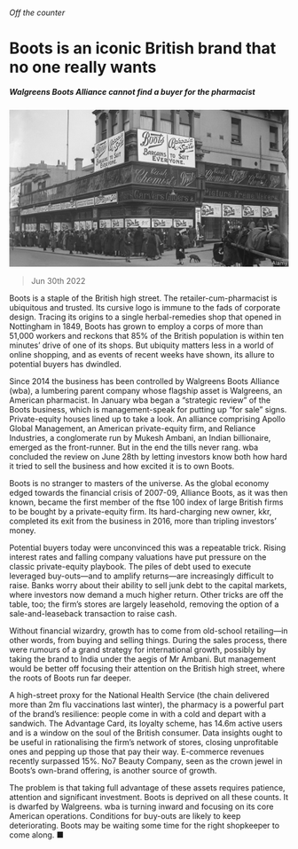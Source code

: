 ###### Off the counter

# Boots is an iconic British brand that no one really wants 

##### Walgreens Boots Alliance cannot find a buyer for the pharmacist 

![image](images/20220702_BRP005.jpg) 

> Jun 30th 2022 

Boots is a staple of the British high street. The retailer-cum-pharmacist is ubiquitous and trusted. Its cursive logo is immune to the fads of corporate design. Tracing its origins to a single herbal-remedies shop that opened in Nottingham in 1849, Boots has grown to employ a corps of more than 51,000 workers and reckons that 85% of the British population is within ten minutes’ drive of one of its shops. But ubiquity matters less in a world of online shopping, and as events of recent weeks have shown, its allure to potential buyers has dwindled.

Since 2014 the business has been controlled by Walgreens Boots Alliance (wba), a lumbering parent company whose flagship asset is Walgreens, an American pharmacist. In January wba began a “strategic review” of the Boots business, which is management-speak for putting up “for sale” signs. Private-equity houses lined up to take a look. An alliance comprising Apollo Global Management, an American private-equity firm, and Reliance Industries, a conglomerate run by Mukesh Ambani, an Indian billionaire, emerged as the front-runner. But in the end the tills never rang. wba concluded the review on June 28th by letting investors know both how hard it tried to sell the business and how excited it is to own Boots. 

Boots is no stranger to masters of the universe. As the global economy edged towards the financial crisis of 2007-09, Alliance Boots, as it was then known, became the first member of the ftse 100 index of large British firms to be bought by a private-equity firm. Its hard-charging new owner, kkr, completed its exit from the business in 2016, more than tripling investors’ money.

Potential buyers today were unconvinced this was a repeatable trick. Rising interest rates and falling company valuations have put pressure on the classic private-equity playbook. The piles of debt used to execute leveraged buy-outs—and to amplify returns—are increasingly difficult to raise. Banks worry about their ability to sell junk debt to the capital markets, where investors now demand a much higher return. Other tricks are off the table, too; the firm’s stores are largely leasehold, removing the option of a sale-and-leaseback transaction to raise cash. 

Without financial wizardry, growth has to come from old-school retailing—in other words, from buying and selling things. During the sales process, there were rumours of a grand strategy for international growth, possibly by taking the brand to India under the aegis of Mr Ambani. But management would be better off focusing their attention on the British high street, where the roots of Boots run far deeper. 

A high-street proxy for the National Health Service (the chain delivered more than 2m flu vaccinations last winter), the pharmacy is a powerful part of the brand’s resilience: people come in with a cold and depart with a sandwich. The Advantage Card, its loyalty scheme, has 14.6m active users and is a window on the soul of the British consumer. Data insights ought to be useful in rationalising the firm’s network of stores, closing unprofitable ones and pepping up those that pay their way. E-commerce revenues recently surpassed 15%. No7 Beauty Company, seen as the crown jewel in Boots’s own-brand offering, is another source of growth. 

The problem is that taking full advantage of these assets requires patience, attention and significant investment. Boots is deprived on all these counts. It is dwarfed by Walgreens. wba is turning inward and focusing on its core American operations. Conditions for buy-outs are likely to keep deteriorating. Boots may be waiting some time for the right shopkeeper to come along. ■

